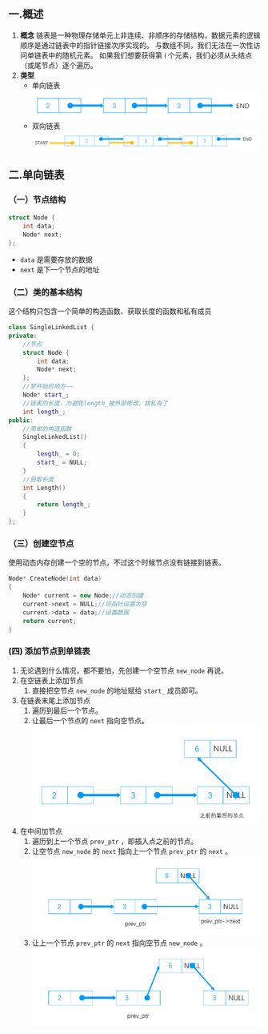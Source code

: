 ## 一.概述

1. **概念** 链表是一种物理存储单元上非连续、非顺序的存储结构，数据元素的逻辑顺序是通过链表中的指针链接次序实现的。
    与数组不同，我们无法在一次性访问单链表中的随机元素。 如果我们想要获得第 i 个元素，我们必须从头结点（或尾节点）逐个遍历。
2. **类型**
    * 单向链表
        ![](../../images/单向链表.png)
    * 双向链表
        ![](../../images/双向链表.png)

## 二.单向链表

### （一）节点结构

```c++
struct Node {
	int data;
	Node* next;
};
```

* `data` 是需要存放的数据
* `next` 是下一个节点的地址

### （二）类的基本结构

这个结构只包含一个简单的构造函数、获取长度的函数和私有成员

```c++
class SingleLinkedList {
private:
	//节点
	struct Node {
		int data;
		Node* next;
	};
	//梦开始的地方~~
	Node* start_;
	//链表的长度，为避免length_被外部修改，放私有了
	int length_;
public:
	//简单的构造函数
	SingleLinkedList()
	{
		length_ = 0;
		start_ = NULL;
	}
	//获取长度
	int Length()
	{
		return length_;
	}
};
```

### （三）创建空节点

使用动态内存创建一个空的节点，不过这个时候节点没有链接到链表。

```c++
Node* CreateNode(int data)
{
	Node* current = new Node;//动态创建
	current->next = NULL;//将指针设置为空
	current->data = data;//设置数据
    return current;
}
```

### (四) 添加节点到单链表

1. 无论遇到什么情况，都不要怕，先创建一个空节点 `new_node` 再说。
2. 在空链表上添加节点
    1. 直接把空节点 `new_node` 的地址赋给 `start_` 成员即可。
3. 在链表末尾上添加节点
    1. 遍历到最后一个节点。
    2. 让最后一个节点的 `next` 指向空节点。
        ![](../../images/单向链表_末尾加节点.png)
4. 在中间加节点
    1. 遍历到上一个节点 `prev_ptr` ，即插入点之前的节点。
    2. 让空节点 `new_node` 的 `next` 指向上一个节点 `prev_ptr` 的 `next` 。
        ![](../../images/单向链表_中间加节点1.png)
    3. 让上一个节点 `prev_ptr`  的 `next` 指向空节点 `new_node` 。
        ![](../../images/单向链表_中间加节点2.png)

